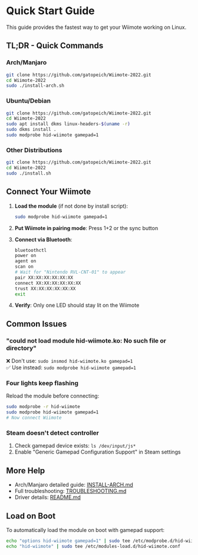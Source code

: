 # Quick Start Guide

This guide provides the fastest way to get your Wiimote working on Linux.

## TL;DR - Quick Commands

### Arch/Manjaro
```bash
git clone https://github.com/gatopeich/Wiimote-2022.git
cd Wiimote-2022
sudo ./install-arch.sh
```

### Ubuntu/Debian
```bash
git clone https://github.com/gatopeich/Wiimote-2022.git
cd Wiimote-2022
sudo apt install dkms linux-headers-$(uname -r)
sudo dkms install .
sudo modprobe hid-wiimote gamepad=1
```

### Other Distributions
```bash
git clone https://github.com/gatopeich/Wiimote-2022.git
cd Wiimote-2022
sudo ./install.sh
```

## Connect Your Wiimote

1. **Load the module** (if not done by install script):
   ```bash
   sudo modprobe hid-wiimote gamepad=1
   ```

2. **Put Wiimote in pairing mode**: Press 1+2 or the sync button

3. **Connect via Bluetooth**:
   ```bash
   bluetoothctl
   power on
   agent on
   scan on
   # Wait for "Nintendo RVL-CNT-01" to appear
   pair XX:XX:XX:XX:XX:XX
   connect XX:XX:XX:XX:XX:XX
   trust XX:XX:XX:XX:XX:XX
   exit
   ```

4. **Verify**: Only one LED should stay lit on the Wiimote

## Common Issues

### "could not load module hid-wiimote.ko: No such file or directory"
❌ Don't use: `sudo insmod hid-wiimote.ko gamepad=1`  
✅ Use instead: `sudo modprobe hid-wiimote gamepad=1`

### Four lights keep flashing
Reload the module before connecting:
```bash
sudo modprobe -r hid-wiimote
sudo modprobe hid-wiimote gamepad=1
# Now connect Wiimote
```

### Steam doesn't detect controller
1. Check gamepad device exists: `ls /dev/input/js*`
2. Enable "Generic Gamepad Configuration Support" in Steam settings

## More Help

- Arch/Manjaro detailed guide: [INSTALL-ARCH.md](INSTALL-ARCH.md)
- Full troubleshooting: [TROUBLESHOOTING.md](TROUBLESHOOTING.md)
- Driver details: [README.md](README.md)

## Load on Boot

To automatically load the module on boot with gamepad support:
```bash
echo "options hid-wiimote gamepad=1" | sudo tee /etc/modprobe.d/hid-wiimote.conf
echo "hid-wiimote" | sudo tee /etc/modules-load.d/hid-wiimote.conf
```
